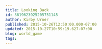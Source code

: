```yaml
---
title: Looking Back
id: 3619623925205751145
author: Kirby Urner
published: 2015-10-26T12:50:00.000-07:00
updated: 2015-10-27T10:59:19.627-07:00
blog: world_game
tags: 
---
```


